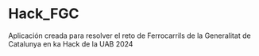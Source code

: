 # Hack_FGC
Aplicación creada para resolver el reto de Ferrocarrils de la Generalitat de Catalunya en ka Hack de la UAB 2024
